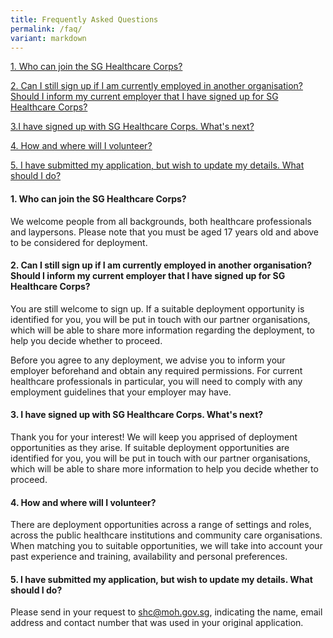 ```yaml
---
title: Frequently Asked Questions
permalink: /faq/
variant: markdown
---
```

[1. Who can join the SG Healthcare Corps?](#1-who-can-join-the-sg-healthcare-corps)

[2. Can I still sign up if I am currently employed in another organisation? Should I inform my current employer that I have signed up for SG Healthcare Corps?](#2-can-i-still-sign-up-if-i-am-currently-employed-in-another-organisation-should-i-inform-my-current-employer-that-i-have-signed-up-for-sg-healthcare-corps)

[3.I have signed up with SG Healthcare Corps. What's next?](#3-i-have-signed-up-with-sg-healthcare-corps-whats-next)

[4. How and where will I volunteer?](#4-how-and-where-will-i-serve-if-i-am-activated)

[5. I have submitted my application, but wish to update my details. What should I do?](#5-i-have-submitted-my-application-but-wish-to-update-my-details-what-should-i-do)

#### 1. Who can join the SG Healthcare Corps?
We welcome people from all backgrounds, both healthcare professionals and laypersons. Please note that you must be aged 17 years old and above to be considered for deployment.

#### 2. Can I still sign up if I am currently employed in another organisation? Should I inform my current employer that I have signed up for SG Healthcare Corps? 
You are still welcome to sign up. If a suitable deployment opportunity is identified for you, you will be put in touch with our partner organisations, which will be able to share more information regarding the deployment, to help you decide whether to proceed.

Before you agree to any deployment, we advise you to inform your employer beforehand and obtain any required permissions. For current healthcare professionals in particular, you will need to comply with any employment guidelines that your employer may have.

#### 3. I have signed up with SG Healthcare Corps. What's next? 
Thank you for your interest! We will keep you apprised of deployment opportunities as they arise. If suitable deployment opportunities are identified for you, you will be put in touch with our partner organisations, which will be able to share more information to help you decide whether to proceed.

#### 4. How and where will I volunteer?
There are deployment opportunities across a range of settings and roles, across the public healthcare institutions and community care organisations. When matching you to suitable opportunities, we will take into account your past experience and training, availability and personal preferences.

#### 5. I have submitted my application, but wish to update my details. What should I do?
Please send in your request to <a href="mailto: shc@moh.gov.sg">shc@moh.gov.sg</a>, indicating the name, email address and contact number that was used in your original application.